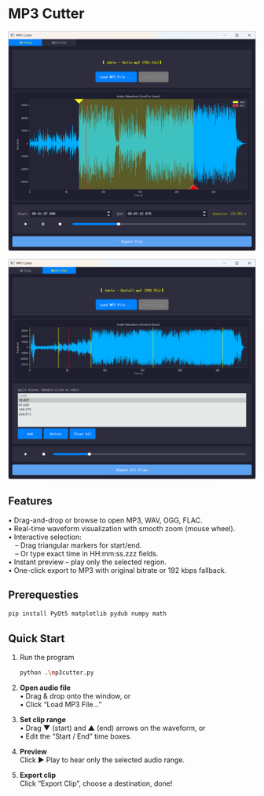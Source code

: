 # MP3 Cutter

![AB Clip](/assets/screenshot1.png)

![Multi-Cut Mode](/assets/screenshot2.png)

## Features

• Drag-and-drop or browse to open MP3, WAV, OGG, FLAC.  
• Real-time waveform visualization with smooth zoom (mouse wheel).  
• Interactive selection:  
 – Drag triangular markers for start/end.  
 – Or type exact time in HH:mm:ss.zzz fields.  
• Instant preview – play only the selected region.  
• One-click export to MP3 with original bitrate or 192 kbps fallback.  


## Prerequesties

   ```bash
   pip install PyQt5 matplotlib pydub numpy math
   ```

## Quick Start

1. Run the program  
   ```bash
   python .\mp3cutter.py
   ```

2. **Open audio file**  
   • Drag & drop onto the window, or  
   • Click “Load MP3 File…”

3. **Set clip range**  
   • Drag ▼  (start) and ▲ (end) arrows on the waveform, or  
   • Edit the “Start / End” time boxes.

4. **Preview**  
   Click ▶ Play to hear only the selected audio range.

5. **Export clip**  
   Click “Export Clip”, choose a destination, done!


